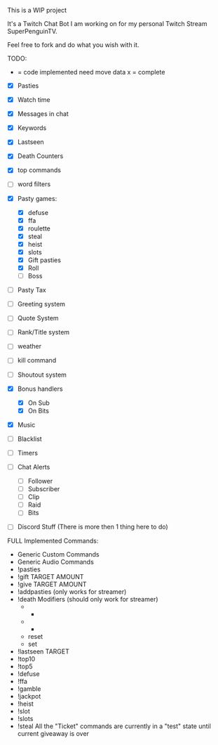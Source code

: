 This is a WIP project

It's a Twitch Chat Bot I am working on for my personal Twitch Stream SuperPenguinTV.

Feel free to fork and do what you wish with it.

TODO:
 - = code implemented need move data
 x = complete
- [X] Pasties
- [X] Watch time
- [X] Messages in chat
- [X] Keywords
- [x] Lastseen
- [X] Death Counters
- [x] top commands
- [ ] word filters
- [X] Pasty games:
    - [X] defuse
    - [X] ffa
    - [X] roulette
    - [X] steal
    - [X] heist
    - [X] slots
    - [X] Gift pasties
    - [X] Roll
    - [ ] Boss
- [ ] Pasty Tax
- [ ] Greeting system
- [ ] Quote System
- [ ] Rank/Title system
- [ ] weather
- [ ] kill command
- [ ] Shoutout system
- [X] Bonus handlers 
    - [X] On Sub
    - [X] On Bits
- [X] Music
- [ ] Blacklist
- [ ] Timers
- [ ] Chat Alerts
    - [ ] Follower
    - [ ] Subscriber
    - [ ] Clip
    - [ ] Raid
    - [ ] Bits
- [ ] Discord Stuff (There is more then 1 thing here to do)


FULL Implemented Commands:
- Generic Custom Commands
- Generic Audio Commands
- !pasties
- !gift TARGET AMOUNT
- !give TARGET AMOUNT
- !addpasties (only works for streamer)
- !death
    Modifiers (should only work for streamer)
    - +
    - -
    - reset
    - set
- !lastseen TARGET
- !top10
- !top5
- !defuse
- !ffa
- !gamble
- !jackpot
- !heist
- !slot
- !slots
- !steal
All the "Ticket" commands are currently in a "test" state until current giveaway is over


